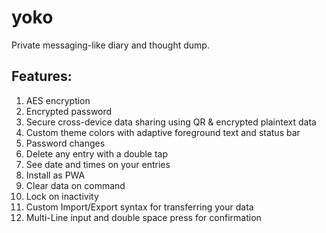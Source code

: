 # yoko
Private messaging-like diary and thought dump.

## Features:
1. AES encryption
2. Encrypted password
3. Secure cross-device data sharing using QR & encrypted plaintext data
4. Custom theme colors with adaptive foreground text and status bar
5. Password changes
6. Delete any entry with a double tap
7. See date and times on your entries
8. Install as PWA
9. Clear data on command
10. Lock on inactivity
11. Custom Import/Export syntax for transferring your data
12. Multi-Line input and double space press for confirmation
